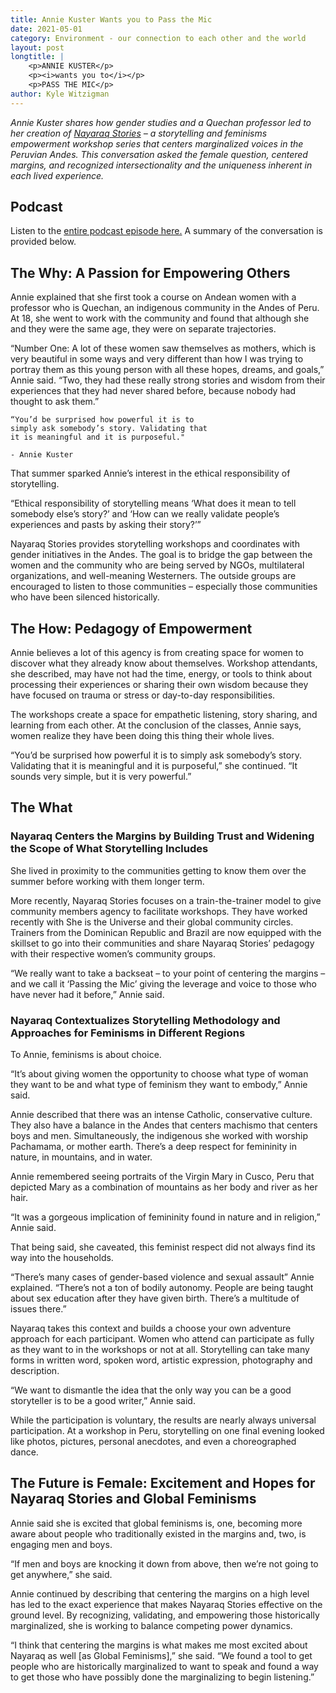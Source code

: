 ```yaml
---
title: Annie Kuster Wants you to Pass the Mic
date: 2021-05-01
category: Environment - our connection to each other and the world
layout: post
longtitle: | 
    <p>ANNIE KUSTER</p>
    <p><i>wants you to</i></p>
    <p>PASS THE MIC</p>
author: Kyle Witzigman
---
```


<i>Annie Kuster shares how gender studies and a Quechan professor led to her creation of [Nayaraq Stories](https://nayaraqstories.com/) – a storytelling and feminisms empowerment workshop series that centers marginalized voices in the Peruvian Andes. This conversation asked the female question, centered margins, and recognized intersectionality and the uniqueness inherent in each lived experience.</i>

## Podcast
Listen to the [entire podcast episode here.](https://drive.google.com/file/d/1FxMa_ABtjGqydvI36FQT4WF3JjSAxtN_/view?usp=sharing) A summary of the conversation is provided below.

## The Why: A Passion for Empowering Others
Annie explained that she first took a course on Andean women with a professor who is Quechan, an indigenous community in the Andes of Peru. At 18, she went to work with the community and found that although she and they were the same age, they were on separate trajectories.

“Number One: A lot of these women saw themselves as mothers, which is very beautiful in some ways and very different than how I was trying to portray them as this young person with all these hopes, dreams, and goals,” Annie said. “Two, they had these really strong stories and wisdom from their experiences that they had never shared before, because nobody had thought to ask them.”

```
“You’d be surprised how powerful it is to 
simply ask somebody’s story. Validating that 
it is meaningful and it is purposeful."

- Annie Kuster
```

That summer sparked Annie’s interest in the ethical responsibility of storytelling.

“Ethical responsibility of storytelling means ‘What does it mean to tell somebody else’s story?’ and ‘How can we really validate people’s experiences and pasts by asking their story?’”

Nayaraq Stories provides storytelling workshops and coordinates with gender initiatives in the Andes. The goal is to bridge the gap between the women and the community who are being served by NGOs, multilateral organizations, and well-meaning Westerners. The outside groups are encouraged to listen to those communities – especially those communities who have been silenced historically.

## The How: Pedagogy of Empowerment
Annie believes a lot of this agency is from creating space for women to discover what they already know about themselves. Workshop attendants, she described, may have not had the time, energy, or tools to think about processing their experiences or sharing their own wisdom because they have focused on trauma or stress or day-to-day responsibilities.

The workshops create a space for empathetic listening, story sharing, and learning from each other. At the conclusion of the classes, Annie says, women realize they have been doing this thing their whole lives.

“You’d be surprised how powerful it is to simply ask somebody’s story. Validating that it is meaningful and it is purposeful,” she continued. “It sounds very simple, but it is very powerful.”

## The What
### Nayaraq Centers the Margins by Building Trust and Widening the Scope of What Storytelling Includes
She lived in proximity to the communities getting to know them over the summer before working with them longer term.

More recently, Nayaraq Stories focuses on a train-the-trainer model to give community members agency to facilitate workshops. They have worked recently with She is the Universe and their global community circles. Trainers from the Dominican Republic and Brazil are now equipped with the skillset to go into their communities and share Nayaraq Stories’ pedagogy with their respective women’s community groups.

“We really want to take a backseat – to your point of centering the margins – and we call it ‘Passing the Mic’ giving the leverage and voice to those who have never had it before,” Annie said.

### Nayaraq Contextualizes Storytelling Methodology and Approaches for Feminisms in Different Regions
To Annie, feminisms is about choice.

“It’s about giving women the opportunity to choose what type of woman they want to be and what type of feminism they want to embody,” Annie said.

Annie described that there was an intense Catholic, conservative culture. They also have a balance in the Andes that centers machismo that centers boys and men. Simultaneously, the indigenous she worked with worship Pachamama, or mother earth. There’s a deep respect for femininity in nature, in mountains, and in water. 

Annie remembered seeing portraits of the Virgin Mary in Cusco, Peru that depicted Mary as a combination of mountains as her body and river as her hair.

“It was a gorgeous implication of femininity found in nature and in religion,” Annie said.

That being said, she caveated, this feminist respect did not always find its way into the households. 

“There’s many cases of gender-based violence and sexual assault” Annie explained. “There’s not a ton of bodily autonomy. People are being taught about sex education after they have given birth. There’s a multitude of issues there.”

Nayaraq takes this context and builds a choose your own adventure approach for each participant. Women who attend can participate as fully as they want to in the workshops or not at all. Storytelling can take many forms in written word, spoken word, artistic expression, photography and description. 

“We want to dismantle the idea that the only way you can be a good storyteller is to be a good writer,” Annie said.

While the participation is voluntary, the results are nearly always universal participation. At a workshop in Peru, storytelling on one final evening looked like photos, pictures, personal anecdotes, and even a choreographed dance.

## The Future is Female: Excitement and Hopes for Nayaraq Stories and Global Feminisms
Annie said she is excited that global feminisms is, one, becoming more aware about people who traditionally existed in the margins and, two, is engaging men and boys. 

“If men and boys are knocking it down from above, then we’re not going to get anywhere,” she said.

Annie continued by describing that centering the margins on a high level has led to the exact experience that makes Nayaraq Stories effective on the ground level. By recognizing, validating, and empowering those historically marginalized, she is working to balance competing power dynamics.

“I think that centering the margins is what makes me most excited about Nayaraq as well [as Global Feminisms],” she said. “We found a tool to get people who are historically marginalized to want to speak and found a way to get those who have possibly done the marginalizing to begin listening.”

